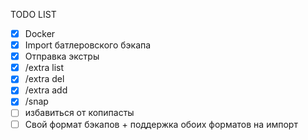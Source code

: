 TODO LIST
- [X] Docker
- [X] Import батлеровского бэкапа
- [X] Отправка экстры
- [X] /extra list
- [X] /extra del
- [X] /extra add
- [X] /snap
- [ ] избавиться от копипасты
- [ ] Свой формат бэкапов + поддержка обоих форматов на импорт
